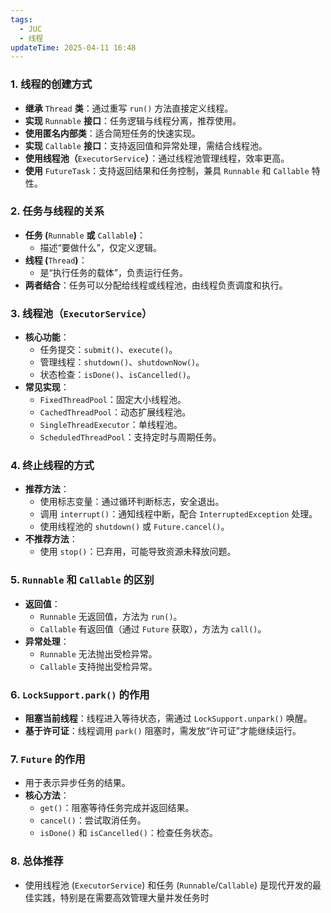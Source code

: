 ```yaml
---
tags:
  - JUC
  - 线程
updateTime: 2025-04-11 16:48
---
```

### **1. 线程的创建方式**
- **继承** `Thread` **类**：通过重写 `run()` 方法直接定义线程。
- **实现** `Runnable` **接口**：任务逻辑与线程分离，推荐使用。
- **使用匿名内部类**：适合简短任务的快速实现。
- **实现** `Callable` **接口**：支持返回值和异常处理，需结合线程池。
- **使用线程池（**`ExecutorService`**）**：通过线程池管理线程，效率更高。
- **使用** `FutureTask`：支持返回结果和任务控制，兼具 `Runnable` 和 `Callable` 特性。

### **2. 任务与线程的关系**
- **任务 (**`Runnable` **或** `Callable`**)**：
    - 描述“要做什么”，仅定义逻辑。
- **线程 (**`Thread`**)**：
    - 是“执行任务的载体”，负责运行任务。
- **两者结合**：任务可以分配给线程或线程池，由线程负责调度和执行。

### **3. 线程池（**`ExecutorService`**）**
- **核心功能**：
    - 任务提交：`submit()`、`execute()`。
    - 管理线程：`shutdown()`、`shutdownNow()`。
    - 状态检查：`isDone()`、`isCancelled()`。
- **常见实现**：
    - `FixedThreadPool`：固定大小线程池。
    - `CachedThreadPool`：动态扩展线程池。
    - `SingleThreadExecutor`：单线程池。
    - `ScheduledThreadPool`：支持定时与周期任务。

### **4. 终止线程的方式**
- **推荐方法**：
    - 使用标志变量：通过循环判断标志，安全退出。
    - 调用 `interrupt()`：通知线程中断，配合 `InterruptedException` 处理。
    - 使用线程池的 `shutdown()` 或 `Future.cancel()`。
- **不推荐方法**：
    - 使用 `stop()`：已弃用，可能导致资源未释放问题。

### **5.** `Runnable` **和** `Callable` **的区别**
- **返回值**：
    - `Runnable` 无返回值，方法为 `run()`。
    - `Callable` 有返回值（通过 `Future` 获取），方法为 `call()`。
- **异常处理**：
    - `Runnable` 无法抛出受检异常。
    - `Callable` 支持抛出受检异常。

### **6.** `LockSupport.park()` **的作用**
- **阻塞当前线程**：线程进入等待状态，需通过 `LockSupport.unpark()` 唤醒。
- **基于许可证**：线程调用 `park()` 阻塞时，需发放“许可证”才能继续运行。
    

### **7.** `Future` **的作用**
- 用于表示异步任务的结果。
- **核心方法**：
    - `get()`：阻塞等待任务完成并返回结果。
    - `cancel()`：尝试取消任务。
    - `isDone()` 和 `isCancelled()`：检查任务状态。

### **8. 总体推荐**
- 使用线程池 (`ExecutorService`) 和任务 (`Runnable`/`Callable`) 是现代开发的最佳实践，特别是在需要高效管理大量并发任务时